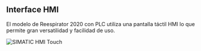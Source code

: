 ## Interface HMI

El modelo de Reespirator 2020 con PLC utiliza una pantalla táctil HMI lo que permite gran versatilidad y facilidad de uso.

![SIMATIC HMI Touch](https://gitlab.com/reespirator/reespirator2020/-/raw/master/images/hmi/language.jpg "Interface SIMACTIC HMI Touch")